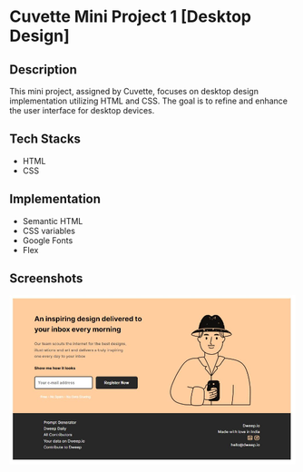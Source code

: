 # Cuvette Mini Project 1 [Desktop Design]

## Description
This mini project, assigned by Cuvette, focuses on desktop design implementation utilizing HTML and CSS. The goal is to refine and enhance the user interface for desktop devices.

## Tech Stacks
- HTML
- CSS

## Implementation
- Semantic HTML
- CSS variables
- Google Fonts
- Flex

## Screenshots
![Screenshot 1](assets/SCREENSHTOS/DESKTOP_DESIGN.JPG)

